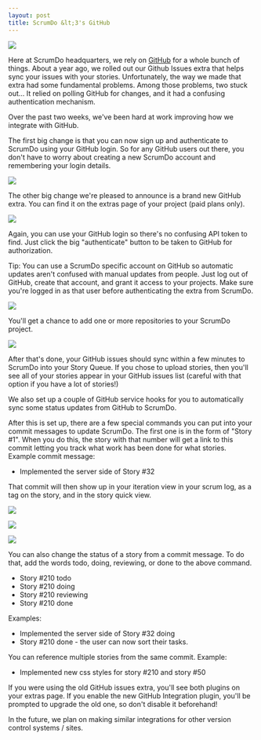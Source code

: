 ```yaml
---
layout: post
title: ScrumDo &lt;3's GitHub
---
```


![](http://scrumdo-cdn.s3.amazonaws.com/manual_uploads/GitHubSlide.jpeg)

Here at ScrumDo headquarters, we rely on [GitHub](http://www.github.com/) for a whole bunch of things.  About a year ago, we rolled out our Github Issues extra that helps sync your issues with your stories.  Unfortunately, the way we made that extra had some fundamental problems.  Among those problems, two stuck out... It relied on polling GitHub for changes, and it had a confusing authentication mechanism.

Over the past two weeks, we've been hard at work improving how we integrate with GitHub.

The first big change is that you can now sign up and authenticate to ScrumDo using your GitHub login.  So for any GitHub users out there, you don't have to worry about creating a new ScrumDo account and remembering your login details.

![](http://scrumdo-cdn.s3.amazonaws.com/manual_uploads/gh_signin.png)

The other big change we're pleased to announce is a brand new GitHub extra.  You can find it on the extras page of your project (paid plans only).  

![](http://scrumdo-cdn.s3.amazonaws.com/manual_uploads/gh_integration.png)

Again, you can use your GitHub login so there's no confusing API token to find.  Just click the big "authenticate" button to be taken to GitHub for authorization.  

Tip: You can use a ScrumDo specific account on GitHub so automatic updates aren't confused with manual updates from people.  Just log out of GitHub, create that account, and grant it access to your projects.  Make sure you're logged in as that user before authenticating the extra from ScrumDo.

![](http://scrumdo-cdn.s3.amazonaws.com/manual_uploads/gh_login.png)

You'll get a chance to add one or more repositories to your ScrumDo project.  

![](http://scrumdo-cdn.s3.amazonaws.com/manual_uploads/repo-3.png)

After that's done, your GitHub issues should sync within a few minutes to ScrumDo into your Story Queue.  If you chose to upload stories, then you'll see all of your stories appear in your GitHub issues list (careful with that option if you have a lot of stories!)

We also set up a couple of GitHub service hooks for you to automatically sync some status updates from GitHub to ScrumDo.  

After this is set up, there are a few special commands you can put into your commit messages to update ScrumDo.  The first one is in the form of "Story #1".  When you do this, the story with that number will get a link to this commit letting you track what work has been done for what stories.  Example commit message:

* Implemented the server side of Story #32

That commit will then show up in your iteration view in your scrum log, as a tag on the story, and in the story quick view.

![](http://scrumdo-cdn.s3.amazonaws.com/manual_uploads/scrumlog.png)

![](http://scrumdo-cdn.s3.amazonaws.com/manual_uploads/gh_commit_story.png)

![](http://scrumdo-cdn.s3.amazonaws.com/manual_uploads/quickview-1.png)

You can also change the status of a story from a commit message.  To do that, add the words todo, doing, reviewing, or done to the above command.

* Story #210 todo
* Story #210 doing
* Story #210 reviewing
* Story #210 done

Examples:

* Implemented the server side of Story #32 doing
* Story #210 done - the user can now sort their tasks.

You can reference multiple stories from the same commit.  Example:

* Implemented new css styles for story #210 and story #50

If you were using the old GitHub issues extra, you'll see both plugins on your extras page.  If you enable the new GitHub Integration plugin, you'll be prompted to upgrade the old one, so don't disable it beforehand!

In the future, we plan on making similar integrations for other version control systems / sites.

